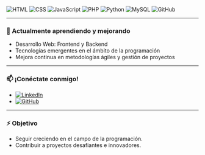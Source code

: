 ![HTML](https://img.shields.io/badge/HTML-%23E34F26.svg?style=flat-square&logo=html5&logoColor=white)
![CSS](https://img.shields.io/badge/CSS-%231572B6.svg?style=flat-square&logo=css3&logoColor=white)
![JavaScript](https://img.shields.io/badge/JavaScript-%23F7DF1E.svg?style=flat-square&logo=javascript&logoColor=black)
![PHP](https://img.shields.io/badge/PHP-%23777BB4.svg?style=flat-square&logo=php&logoColor=white)
![Python](https://img.shields.io/badge/Python-%233776AB.svg?style=flat-square&logo=python&logoColor=white)
![MySQL](https://img.shields.io/badge/MySQL-%234479A1.svg?style=flat-square&logo=mysql&logoColor=white)
![GitHub](https://img.shields.io/badge/GitHub-%23181717.svg?style=flat-square&logo=github&logoColor=white)

---

### 🌱 Actualmente aprendiendo y mejorando

- Desarrollo Web: Frontend y Backend
- Tecnologías emergentes en el ámbito de la programación
- Mejora continua en metodologías ágiles y gestión de proyectos

---

### 📫 ¡Conéctate conmigo!

- [![LinkedIn](https://img.shields.io/badge/LinkedIn-%230077B5.svg?style=flat-square&logo=linkedin&logoColor=white)](https://www.linkedin.com/in/lucas-garcia-0729a120b/)
- [![GitHub](https://img.shields.io/badge/GitHub-%23181717.svg?style=flat-square&logo=github&logoColor=white)](https://github.com/lucasga9494)

---

### ⚡ Objetivo

- Seguir creciendo en el campo de la programación.
- Contribuir a proyectos desafiantes e innovadores.
